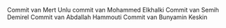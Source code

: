 Commit van Mert Unlu
commit van Mohammed Elkhalki
Commit van Semih Demirel
Commit van Abdallah Hammouti
Commit van Bunyamin Keskin